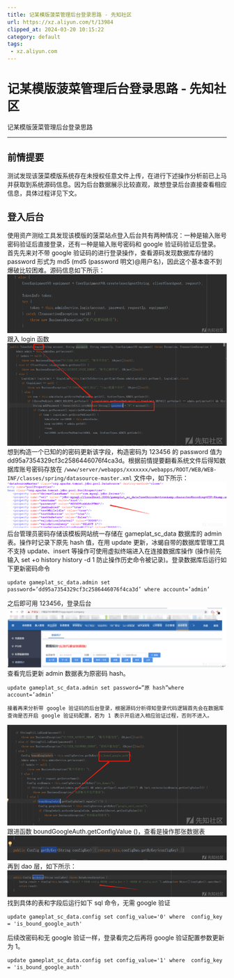 ```yaml
---
title: 记某模版菠菜管理后台登录思路 - 先知社区
url: https://xz.aliyun.com/t/13984
clipped_at: 2024-03-20 10:15:22
category: default
tags: 
 - xz.aliyun.com
---
```



# 记某模版菠菜管理后台登录思路 - 先知社区

记某模版菠菜管理后台登录思路

- - -

## 前情提要

测试发现该菠菜模版系统存在未授权任意文件上传，在进行下述操作分析前已上马并获取到系统源码信息。因为后台数据展示比较直观，故想登录后台直接查看相应信息，具体过程详见下文。

## 登入后台

使用资产测绘工具发现该模版的菠菜站点登入后台共有两种情况：一种是输入账号密码验证后直接登录，还有一种是输入账号密码和 google 验证码验证后登录。  
首先先来对不带 google 验证码的进行登录操作，查看源码发现数据库存储的 password 形式为 md5 (md5 (password 明文)@用户名)，因此这个基本查不到爆破比较困难。源码信息如下所示：  
[![](assets/1710900922-07fe57517098ac67688d8dfc5d38f8b4.png)](https://xzfile.aliyuncs.com/media/upload/picture/20240301111708-301f3d9a-d77a-1.png)  
跟入 login 函数  
[![](assets/1710900922-3e74cdee2cd7b825951232387da809bb.png)](https://xzfile.aliyuncs.com/media/upload/picture/20240301111802-4fe4f692-d77a-1.png)  
想到构造一个已知的的密码更新该字段，构造密码为 123456 的 password 值为 dd95a7354329cf3c2586446076f4ca3d。根据前情提要翻看系统文件后得知数据库账号密码存放在 `/www/server/webapps/xxxxxxx/webapps/ROOT/WEB/WEB-INF/classes/spring/datasource-master.xml` 文件中，如下所示：  
[![](assets/1710900922-1d2856994f323d832663138ea6d3396f.png)](https://xzfile.aliyuncs.com/media/upload/picture/20240301112055-b77a6878-d77a-1.png)  
后台管理员密码存储该模板网站统一存储在 gameplat\_sc\_data 数据库的 admin 表。操作时记录下原先 hash 值，在用 update 更新，冰蝎自带的数据库管理工具不支持 update、insert 等操作可使用虚拟终端进入在连接数据库操作 (操作前先输入 set +o history history -d 1 防止操作历史命令被记录)。登录数据库后运行如下更新密码命令

```plain
update gameplat_sc_data.admin set password=’dd95a7354329cf3c2586446076f4ca3d’ where account=’admin’
```

之后即可用 123456，登录后台  
[![](assets/1710900922-1fd9e7f06ed5fcbfc1fe3e66ede73310.png)](https://xzfile.aliyuncs.com/media/upload/picture/20240301112350-1f60831e-d77b-1.png)  
查看完后更新 admin 数据表为原密码 hash。

```plain
update gameplat_sc_data.admin set password=”原 hash”where account=’admin’
```

```plain
接着再来分析带 google 验证码的后台登录，根据源码分析得知登录代码逻辑首先会在数据库查询是否开启 google 验证码配置，若为 1 表示开启进入相应验证过程，否则不进入。
```

[![](assets/1710900922-620ba1efb22e994411f2d593a40da9f6.png)](https://xzfile.aliyuncs.com/media/upload/picture/20240301112910-de8bf016-d77b-1.png)  
跟进函数 boundGoogleAuth.getConfigValue ()，查看是操作那张数据表  
[![](assets/1710900922-e15d09baaaf13ece275dc893b238b405.png)](https://xzfile.aliyuncs.com/media/upload/picture/20240301112954-f8930634-d77b-1.png)  
再到 dao 层，如下所示：  
[![](assets/1710900922-0d0aa24aa9ae178b30aba2580996db3e.png)](https://xzfile.aliyuncs.com/media/upload/picture/20240301113027-0bee7588-d77c-1.png)  
找到具体的表和字段后运行如下 sql 命令，无需 google 验证

```plain
update gameplat_sc_data.config set config_value='0' where  config_key = 'is_bound_google_auth'
```

后续改密码和无 google 验证一样，登录看完之后再将 google 验证配置参数更新为 1。

```plain
update gameplat_sc_data.config set config_value='1' where  config_key = 'is_bound_google_auth'
```
